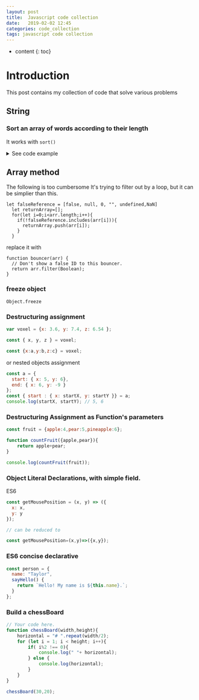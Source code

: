 ```yaml
---
layout: post
title:  Javascript code collection
date:   2019-02-02 12:45
categories: code_collection
tags: javascript code collection
---
```


* content
{: toc}

# Introduction
This post contains my collection of code that solve various problems

## String

### Sort an array of words according to their length











It works with `sort()`

<details><summary>See code example</summary>

<pre>
<code>
function sortAscendingByLength(a, b) {
  if (a.length > b.length) {
    return 1;
  } else if (a.length < b.length) {
    return -1;
  }
  return 0;
}

</code>
</pre>

see example


<pre>
<code>
let sentence = 'Alula anA MAdam kdfjalkfafalf alfjlafkaflafslaf';
sentence = sentence.split(" ")
console.log(sentence.sort(sortAscendingByLength))
</code>
</pre>
</details>


## Array method

The following is too cumbersome
It's trying to filter out by a loop, but it can be simplier than this.
```
let falseReference = [false, null, 0, "", undefined,NaN]
  let returnArray=[];
  for(let i=0;i<arr.length;i++){
    if(!falseReference.includes(arr[i])){
      returnArray.push(arr[i]);
    }
  }
```

replace it with

```
function bouncer(arr) {
  // Don't show a false ID to this bouncer.
  return arr.filter(Boolean);
}

```

### freeze object 
 `Object.freeze`


 ### Destructuring assignment 

 ```javascript
var voxel = {x: 3.6, y: 7.4, z: 6.54 };

const { x, y, z } = voxel;

const {x:a,y:b,z:c} = voxel;
 ```

or nested objects assignment 

```javascript
const a = {
  start: { x: 5, y: 6},
  end: { x: 6, y: -9 }
};
const { start : { x: startX, y: startY }} = a;
console.log(startX, startY); // 5, 6
```

### Destructuring Assignment as Function's parameters

```javascript
const fruit = {apple:4,pear:5,pineapple:6};

function countFruit({apple,pear}){
	return apple+pear;
}

console.log(countFruit(fruit));
```

### Object Literal Declarations, with simple field.

ES6

```javascript
const getMousePosition = (x, y) => ({
  x: x,
  y: y
});

// can be reduced to

const getMousePosition=(x,y)=>({x,y});

```

### ES6 concise declarative 

```javascript
const person = {
  name: "Taylor",
  sayHello() {
    return `Hello! My name is ${this.name}.`;
  }
};
```

### Build a chessBoard

```javascript
// Your code here.
function chessBoard(width,height){
	horizontal = "# ".repeat(width/2);
	for (let i = 1; i < height; i++){
    	if( i%2 !== 0){
        	console.log(" "+ horizontal);
        } else {
        	console.log(horizontal);
        }
    }
}

chessBoard(30,20);
```

